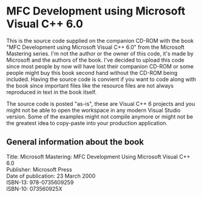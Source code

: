 # MFC Development using Microsoft Visual C++ 6.0

This is the source code supplied on the companion CD-ROM with the book "MFC Development using Microsoft Visual C++ 6.0" from the Microsoft Mastering series. I'm not the author or the owner of this code, it's made by Microsoft and the authors of the book. I've decided to upload this code since most people by now will have lost their companion CD-ROM or some people might buy this book second hand without the CD-ROM being included. Having the source code is convient if you want to code along with the book since important files like the resource files are not always reproduced in text in the book itself. 

The source code is posted "as-is", these are Visual C++ 6 projects and you might not be able to open the workspace in any modern Visual Studio version. Some of the examples might not compile anymore or might not be the greatest idea to copy-paste into your production application. 

## General information about the book
Title: Microsoft Mastering: MFC Development Using Microsoft Visual C++ 6.0<br/>
Publisher: Microsoft Press<br/>
Date of publication: 23 March 2000<br/>
ISBN-13: 978-0735609259<br/>
ISBN-10: 073560925X<br/>
